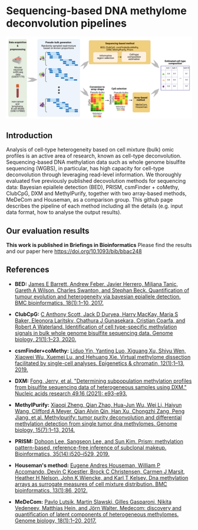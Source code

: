 # Sequencing-based DNA methylome deconvolution pipelines

![DeconvProcedure!](/figure/deconvolution_procedure.png "DeconvProcedure")


## Introduction 

Analysis of cell-type heterogeneity based on cell mixture (bulk) omic profiles is an active area of research, known as cell-type deconvolution. Sequencing-based DNA methylation data such as whole genome bisulfite sequencing (WGBS), in particular, has high capacity for cell-type deconvolution through leveraging read-level information. We thoroughly evaluated five previously published decovolution methods for sequencing data: Bayesian epiallele detection (BED), PRISM, csmFinder + coMethy, ClubCpG, DXM and MethylPurify, together with two array-based methods, MeDeCom and Houseman, as a comparison group. This github page describes the pipeline of each method including all the details (e.g. input data format, how to analyse the output results).

## Our evaluation results

**This work is published in Briefings in Bioinformatics** Please find the results and our paper here [https://doi.org/10.1093/bib/bbac248
](https://doi.org/10.1093/bib/bbac248)



## References

- __BED:__ [James E Barrett, Andrew Feber, Javier Herrero, Miljana Tanic, Gareth A Wilson, Charles Swanton, and Stephan
Beck. Quantification of tumour evolution and heterogeneity via bayesian epiallele detection. BMC bioinformatics,
18(1):1–10, 2017.](https://doi.org/10.1186/s12859-017-1753-2)

- __ClubCpG:__ [C Anthony Scott, Jack D Duryea, Harry MacKay, Maria S Baker, Eleonora Laritsky, Chathura J Gunasekara,
Cristian Coarfa, and Robert A Waterland. Identification of cell type-specific methylation signals in bulk whole
genome bisulfite sequencing data. Genome biology, 21(1):1–23, 2020.](https://doi.org/10.1186/s13059-020-02065-5)

- __csmFinder+coMethy:__ [Liduo Yin, Yanting Luo, Xiguang Xu, Shiyu Wen, Xiaowei Wu, Xuemei Lu, and Hehuang Xie. Virtual methylome
dissection facilitated by single-cell analyses. Epigenetics & chromatin, 12(1):1–13, 2019.](https://doi.org/10.1186/s13072-019-0310-9)

- __DXM:__ [Fong, Jerry, et al. "Determining subpopulation methylation profiles from bisulfite sequencing data of heterogeneous samples using DXM." Nucleic acids research 49.16 (2021): e93-e93.](https://doi.org/10.1093/nar/gkab516)

- __MethylPurify:__ [Xiaoqi Zheng, Qian Zhao, Hua-Jun Wu, Wei Li, Haiyun Wang, Clifford A Meyer, Qian Alvin Qin, Han Xu,
Chongzhi Zang, Peng Jiang, et al. Methylpurify: tumor purity deconvolution and differential methylation detection
from single tumor dna methylomes. Genome biology, 15(7):1–13, 2014.](https://doi.org/10.1186/s13059-014-0419-x)

- __PRISM:__ [Dohoon Lee, Sangseon Lee, and Sun Kim. Prism: methylation pattern-based, reference-free inference of subclonal
makeup. Bioinformatics, 35(14):i520–i529, 2019.](https://doi.org/10.1186/s13059-014-0419-x)

- __Houseman's method:__ [Eugene Andres Houseman, William P Accomando, Devin C Koestler, Brock C Christensen, Carmen J Marsit,
Heather H Nelson, John K Wiencke, and Karl T Kelsey. Dna methylation arrays as surrogate measures of cell
mixture distribution. BMC bioinformatics, 13(1):86, 2012.](https://doi.org/10.1186/1471-2105-13-86)

- __MeDeCom:__ [Pavlo Lutsik, Martin Slawski, Gilles Gasparoni, Nikita Vedeneev, Matthias Hein, and Jörn Walter. Medecom:
discovery and quantification of latent components of heterogeneous methylomes. Genome biology, 18(1):1–20,
2017.](https://doi.org/10.1186/s13059-017-1182-6)
